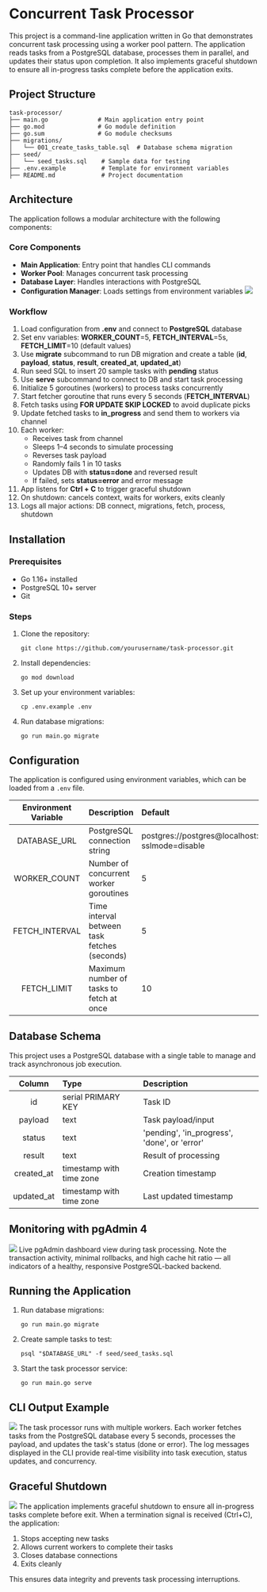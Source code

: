 # Concurrent Task Processor

This project is a command-line application written in Go that demonstrates concurrent task processing using a worker pool pattern. The application reads tasks from a PostgreSQL database, processes them in parallel, and updates their status upon completion. It also implements graceful shutdown to ensure all in-progress tasks complete before the application exits.

## Project Structure

```
task-processor/
├── main.go              # Main application entry point
├── go.mod               # Go module definition
├── go.sum               # Go module checksums
├── migrations/
│   └── 001_create_tasks_table.sql  # Database schema migration
├── seed/
│   └── seed_tasks.sql    # Sample data for testing
├── .env.example          # Template for environment variables
├── README.md             # Project documentation
```

## Architecture

The application follows a modular architecture with the following components:

### Core Components

- **Main Application**: Entry point that handles CLI commands
- **Worker Pool**: Manages concurrent task processing
- **Database Layer**: Handles interactions with PostgreSQL
- **Configuration Manager**: Loads settings from environment variables
![](static/image.png)
### Workflow

1. Load configuration from **.env** and connect to **PostgreSQL** database
2. Set env variables: **WORKER_COUNT**=5, **FETCH_INTERVAL**=5s, **FETCH_LIMIT**=10 (default values)
3. Use **migrate** subcommand to run DB migration and create a table (**id**, **payload**, **status**, **result**, **created_at**, **updated_at**)
4. Run seed SQL to insert 20 sample tasks with **pending** status
5. Use **serve** subcommand to connect to DB and start task processing
6. Initialize 5 goroutines (workers) to process tasks concurrently
7. Start fetcher goroutine that runs every 5 seconds (**FETCH_INTERVAL**)
8. Fetch tasks using **FOR UPDATE SKIP LOCKED** to avoid duplicate picks
9. Update fetched tasks to **in_progress** and send them to workers via channel
10. Each worker:
    - Receives task from channel
    - Sleeps 1–4 seconds to simulate processing
    - Reverses task payload
    - Randomly fails 1 in 10 tasks
    - Updates DB with **status=done** and reversed result
    - If failed, sets **status=error** and error message
11. App listens for **Ctrl + C** to trigger graceful shutdown
12. On shutdown: cancels context, waits for workers, exits cleanly
13. Logs all major actions: DB connect, migrations, fetch, process, shutdown

## Installation

### Prerequisites

- Go 1.16+ installed
- PostgreSQL 10+ server
- Git

### Steps

1. Clone the repository:
   ```
   git clone https://github.com/yourusername/task-processor.git
   ```

2. Install dependencies:
   ```
   go mod download
   ```

3. Set up your environment variables:
   ```
   cp .env.example .env
   ```

4. Run database migrations:
   ```
   go run main.go migrate
   ```

## Configuration

The application is configured using environment variables, which can be loaded from a `.env` file.

| Environment Variable | Description | Default |
|:-------------------:|:------------|:--------|
| DATABASE_URL | PostgreSQL connection string | postgres://postgres@localhost:5432/taskprocessor?sslmode=disable |
| WORKER_COUNT | Number of concurrent worker goroutines | 5 |
| FETCH_INTERVAL | Time interval between task fetches (seconds) | 5 |
| FETCH_LIMIT | Maximum number of tasks to fetch at once | 10 |

## Database Schema

This project uses a PostgreSQL database with a single table to manage and track asynchronous job execution.

| Column | Type | Description |
|:------:|:-----|:------------|
| id | serial PRIMARY KEY | Task ID |
| payload | text | Task payload/input |
| status | text | 'pending', 'in_progress', 'done', or 'error' |
| result | text | Result of processing |
| created_at | timestamp with time zone | Creation timestamp |
| updated_at | timestamp with time zone | Last updated timestamp |

## Monitoring with pgAdmin 4
![](static/image-3.png)
Live pgAdmin dashboard view during task processing. Note the transaction activity, minimal rollbacks, and high cache hit ratio — all indicators of a healthy, responsive PostgreSQL-backed backend.

## Running the Application

1. Run database migrations:
   ```
   go run main.go migrate
   ```

2. Create sample tasks to test:
   ```
   psql "$DATABASE_URL" -f seed/seed_tasks.sql
   ```

3. Start the task processor service:
   ```
   go run main.go serve
   ```

## CLI Output Example
![](static/image-1.png)
The task processor runs with multiple workers. Each worker fetches tasks from the PostgreSQL database every 5 seconds, processes the payload, and updates the task's status (done or error). The log messages displayed in the CLI provide real-time visibility into task execution, status updates, and concurrency.

## Graceful Shutdown
![](static/image-2.png)
The application implements graceful shutdown to ensure all in-progress tasks complete before exit. When a termination signal is received (Ctrl+C), the application:

1. Stops accepting new tasks
2. Allows current workers to complete their tasks
3. Closes database connections
4. Exits cleanly

This ensures data integrity and prevents task processing interruptions.
